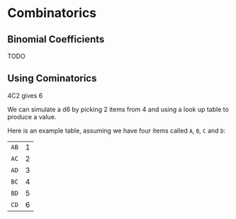 # Combinatorics

## Binomial Coefficients

TODO

## Using Cominatorics

4C2 gives 6

We can simulate a d6 by picking 2 items from 4 and using a look up table to produce a value.

Here is an example table, assuming we have four items called `A`, `B`, `C` and `D`:

|      |     |
| ---- | --- |
| `AB` | 1   |
| `AC` | 2   |
| `AD` | 3   |
| `BC` | 4   |
| `BD` | 5   |
| `CD` | 6   |
